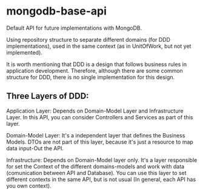 # mongodb-base-api

Default API for future implementations with MongoDB.

Using repository structure to separate different domains (for DDD implementations), used in the same context (as in UnitOfWork, but not yet implemented).

It is worth mentioning that DDD is a design that follows business rules in application development. Therefore, although there are some common structure for DDD, there is no single implementation for this design.

## Three Layers of DDD:

Application Layer: Depends on Domain-Model Layer and Infrastructure Layer. In this API, you can consider Controllers and Services as part of this layer.

Domain-Model Layer: It's a independent layer that defines the Business Models. DTOs are not part of this layer, because it's just a resource to map data input-Out the API.

Infrastructure: Depends on Domain-Model layer only. It's a layer responsible for set the Context of the different domains-models and work with data (comunication between API and Database). You can use this layer to set different contexts in the same API, but is not usual (In general, each API has you own context).